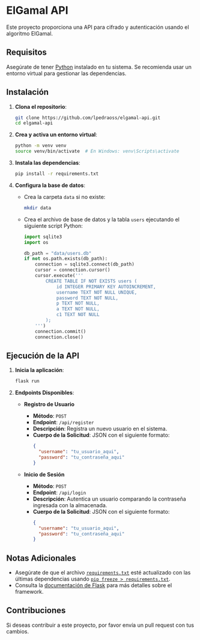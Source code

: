 # ElGamal API

Este proyecto proporciona una API para cifrado y autenticación usando el algoritmo ElGamal.

## Requisitos

Asegúrate de tener [Python](https://www.python.org/downloads/) instalado en tu sistema. Se recomienda usar un entorno virtual para gestionar las dependencias.

## Instalación

1. **Clona el repositorio**:

    ```bash
    git clone https://github.com/lpedraoss/elgamal-api.git
    cd elgamal-api
    ```

2. **Crea y activa un entorno virtual**:

    ```bash
    python -m venv venv
    source venv/bin/activate  # En Windows: venv\Scripts\activate
    ```

3. **Instala las dependencias**:

    ```bash
    pip install -r requirements.txt
    ```

4. **Configura la base de datos**:

    - Crea la carpeta `data` si no existe:

      ```bash
      mkdir data
      ```

    - Crea el archivo de base de datos y la tabla `users` ejecutando el siguiente script Python:

      ```python
      import sqlite3
      import os

      db_path = "data/users.db"
      if not os.path.exists(db_path):
          connection = sqlite3.connect(db_path)
          cursor = connection.cursor()
          cursor.execute('''
              CREATE TABLE IF NOT EXISTS users (
                  id INTEGER PRIMARY KEY AUTOINCREMENT,
                  username TEXT NOT NULL UNIQUE,
                  password TEXT NOT NULL,
                  p TEXT NOT NULL,
                  a TEXT NOT NULL,
                  c1 TEXT NOT NULL
              );
          ''')
          connection.commit()
          connection.close()
      ```

## Ejecución de la API

1. **Inicia la aplicación**:

    ```bash
    flask run
    ```

2. **Endpoints Disponibles**:

    - **Registro de Usuario**
      - **Método**: `POST`
      - **Endpoint**: `/api/register`
      - **Descripción**: Registra un nuevo usuario en el sistema.
      - **Cuerpo de la Solicitud**: JSON con el siguiente formato:
        ```json
        {
          "username": "tu_usuario_aqui",
          "password": "tu_contraseña_aqui"
        }
        ```

    - **Inicio de Sesión**
      - **Método**: `POST`
      - **Endpoint**: `/api/login`
      - **Descripción**: Autentica un usuario comparando la contraseña ingresada con la almacenada.
      - **Cuerpo de la Solicitud**: JSON con el siguiente formato:
        ```json
        {
          "username": "tu_usuario_aqui",
          "password": "tu_contraseña_aqui"
        }
        ```

## Notas Adicionales

- Asegúrate de que el archivo [`requirements.txt`](command:_github.copilot.openRelativePath?%5B%7B%22scheme%22%3A%22file%22%2C%22authority%22%3A%22%22%2C%22path%22%3A%22%2Fc%3A%2FUsers%2Fluill%2FDocuments%2FmiGit%2Felgamal-api%2Frequirements.txt%22%2C%22query%22%3A%22%22%2C%22fragment%22%3A%22%22%7D%5D "c:\Users\luill\Documents\miGit\elgamal-api\requirements.txt") esté actualizado con las últimas dependencias usando [`pip freeze > requirements.txt`](command:_github.copilot.openSymbolFromReferences?%5B%22pip%20freeze%20%3E%20requirements.txt%22%2C%5B%7B%22uri%22%3A%7B%22%24mid%22%3A1%2C%22fsPath%22%3A%22c%3A%5C%5CUsers%5C%5Cluill%5C%5CDocuments%5C%5CmiGit%5C%5Celgamal-api%5C%5CREADME.md%22%2C%22_sep%22%3A1%2C%22external%22%3A%22file%3A%2F%2F%2Fc%253A%2FUsers%2Fluill%2FDocuments%2FmiGit%2Felgamal-api%2FREADME.md%22%2C%22path%22%3A%22%2Fc%3A%2FUsers%2Fluill%2FDocuments%2FmiGit%2Felgamal-api%2FREADME.md%22%2C%22scheme%22%3A%22file%22%7D%2C%22pos%22%3A%7B%22line%22%3A66%2C%22character%22%3A426%7D%7D%5D%5D "Go to definition").
- Consulta la [documentación de Flask](https://flask.palletsprojects.com/) para más detalles sobre el framework.

## Contribuciones

Si deseas contribuir a este proyecto, por favor envía un pull request con tus cambios.
